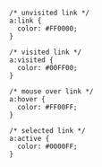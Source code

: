 
      
      /* unvisited link */
      a:link {
        color: #FF0000;
      }
      
      /* visited link */
      a:visited {
        color: #00FF00;
      }
      
      /* mouse over link */
      a:hover {
        color: #FF00FF;
      }
      
      /* selected link */
      a:active {
        color: #0000FF;
      }
